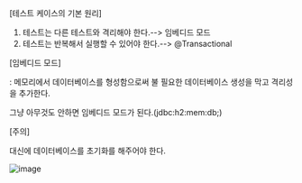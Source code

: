 [테스트 케이스의 기본 원리]

1. 테스트는 다른 테스트와 격리해야 한다.--> 임베디드 모드
2. 테스트는 반복해서 실행할 수 있어야 한다.--> @Transactional

[임베디드 모드]

: 메모리에서 데이터베이스를 형성함으로써 불 필요한 데이터베이스 생성을 막고 격리성을 추가한다.

그냥 아무것도 안하면 임베디드 모드가 된다.(jdbc:h2:mem:db;)

[주의]

대신에 데이터베이스를 초기화를 해주어야 한다.

![image](https://user-images.githubusercontent.com/108928206/189326483-f34d83d1-3c2a-435a-8eed-5db00ffac0e4.png)




